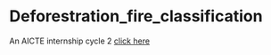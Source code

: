 # Deforestration_fire_classification
An AICTE internship cycle 2
<a href=" https://drive.google.com/file/d/11IDJlkypWpAJOgQtqKsG5ClXl8cXlcLZ/view?usp=drive_link " >click here </a>
